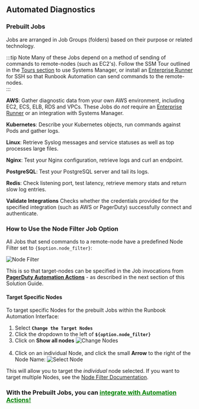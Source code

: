 ## Automated Diagnostics
### Prebuilt Jobs

Jobs are arranged in Job Groups (folders) based on their purpose or related technology.

:::tip Note
Many of these Jobs depend on a method of sending of commands to remote-nodes (such as EC2's). 
Follow the SSM Tour outlined in the [Tours section](/learning/solutions/automated-diagnostics/tours) to use Systems Manager, or install an [Enterprise Runner](/administration/runner/) for SSH so that Runbook Automation can send commands to the remote-nodes.  
:::

**AWS**: Gather diagnostic data from your own AWS environment, including EC2, ECS, ELB, RDS and VPCs. These Jobs do _not_ require an [Enterprise Runner](/administration/runner/)  or an integration with Systems Manager.

**Kubernetes**:  Describe your Kubernetes objects, run commands against Pods and gather logs.

**Linux**: Retrieve Syslog messages and service statuses as well as top processes large files.

**Nginx**: Test your Nginx configuration, retrieve logs and curl an endpoint.

**PostgreSQL**: Test your PostgreSQL server and tail its logs.

**Redis**: Check listening port, test latency, retrieve memory stats and return slow log entries.

**Validate Integrations** Checks whether the credentials provided for the specified integration (such as AWS or PagerDuty) successfully connect and authenticate.

### How to Use the Node Filter Job Option
All Jobs that send commands to a remote-node have a predefined Node Filter set to `{$option.node_filter}`:

![Node Filter](@assets/img/solutions-auto-diag-node-filter.png)<br>

This is so that target-nodes can be specified in the Job invocations from [**PagerDuty Automation Actions**](https://www.pagerduty.com/platform/automation/actions/) - as described in the next section of this Solution Guide.

#### Target Specific Nodes
To target specific Nodes for the prebuilt Jobs within the Runbook Automation Interface:

1. Select **`Change the Target Nodes`**
2. Click the dropdown to the left of **`${option.node_filter}`**
3. Click on **Show all nodes**
![Change Nodes](@assets/img/solutions-auto-diag-change-nodes.png)<br><br>
4. Click on an individual Node, and click the small **Arrow** to the right of the Node Name:
![Select Node](@assets/img/solutions-auto-diag-select-node.png)<br>

This will allow you to target the _individual_ node selected.  If you want to target multiple Nodes, see the [Node Filter Documentation](/manual/11-node-filters).

### **With the Prebuilt Jobs, you can [<span style="color:green"><ins>integrate with Automation Actions!</ins></span>](/learning/solutions/automated-diagnostics/automation-actions.html)**